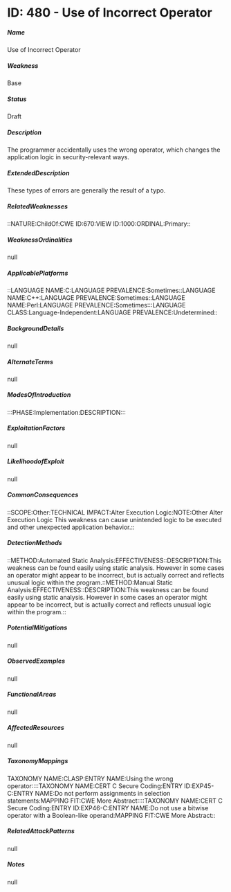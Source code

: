 # ID: 480 - Use of Incorrect Operator
<h5>Name</h5>Use of Incorrect Operator
<h5>Weakness</h5>Base
<h5>Status</h5>Draft
<h5>Description</h5>The programmer accidentally uses the wrong operator, which changes the application logic in security-relevant ways.
<h5>ExtendedDescription</h5>These types of errors are generally the result of a typo.
<h5>RelatedWeaknesses</h5>::NATURE:ChildOf:CWE ID:670:VIEW ID:1000:ORDINAL:Primary::
<h5>WeaknessOrdinalities</h5>null
<h5>ApplicablePlatforms</h5>::LANGUAGE NAME:C:LANGUAGE PREVALENCE:Sometimes::LANGUAGE NAME:C++:LANGUAGE PREVALENCE:Sometimes::LANGUAGE NAME:Perl:LANGUAGE PREVALENCE:Sometimes:::LANGUAGE CLASS:Language-Independent:LANGUAGE PREVALENCE:Undetermined::
<h5>BackgroundDetails</h5>null
<h5>AlternateTerms</h5>null
<h5>ModesOfIntroduction</h5>:::PHASE:Implementation:DESCRIPTION:::
<h5>ExploitationFactors</h5>null
<h5>LikelihoodofExploit</h5>null
<h5>CommonConsequences</h5>::SCOPE:Other:TECHNICAL IMPACT:Alter Execution Logic:NOTE:Other Alter Execution Logic This weakness can cause unintended logic to be executed and other unexpected application behavior.::
<h5>DetectionMethods</h5>::METHOD:Automated Static Analysis:EFFECTIVENESS::DESCRIPTION:This weakness can be found easily using static analysis. However in some cases an operator might appear to be incorrect, but is actually correct and reflects unusual logic within the program.::METHOD:Manual Static Analysis:EFFECTIVENESS::DESCRIPTION:This weakness can be found easily using static analysis. However in some cases an operator might appear to be incorrect, but is actually correct and reflects unusual logic within the program.::
<h5>PotentialMitigations</h5>null
<h5>ObservedExamples</h5>null
<h5>FunctionalAreas</h5>null
<h5>AffectedResources</h5>null
<h5>TaxonomyMappings</h5>TAXONOMY NAME:CLASP:ENTRY NAME:Using the wrong operator::::TAXONOMY NAME:CERT C Secure Coding:ENTRY ID:EXP45-C:ENTRY NAME:Do not perform assignments in selection statements:MAPPING FIT:CWE More Abstract::::TAXONOMY NAME:CERT C Secure Coding:ENTRY ID:EXP46-C:ENTRY NAME:Do not use a bitwise operator with a Boolean-like operand:MAPPING FIT:CWE More Abstract::
<h5>RelatedAttackPatterns</h5>null
<h5>Notes</h5>null

